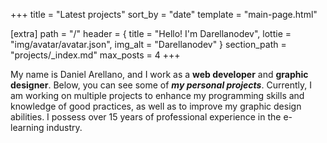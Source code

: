 +++
title = "Latest projects"
sort_by = "date"
template = "main-page.html"

[extra]
path = "/"
header = { title = "Hello! I'm Darellanodev", lottie = "img/avatar/avatar.json", img_alt = "Darellanodev" }
section_path = "projects/_index.md"
max_posts = 4
+++

My name is Daniel Arellano, and I work as a **web developer** and **graphic designer**. Below, you can see some of **_my personal projects_**. Currently, I am working on multiple projects to enhance my programming skills and knowledge of good practices, as well as to improve my graphic design abilities. I possess over 15 years of professional experience in the e-learning industry.
